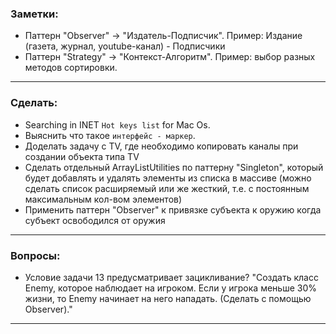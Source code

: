 ### Заметки:
* Паттерн "Observer" -> "Издатель-Подписчик". Пример: Издание (газета, журнал, youtube-канал) - Подписчики
* Паттерн "Strategy" -> "Контекст-Алгоритм". Пример: выбор разных методов сортировки.

* * * * *

### Сделать:
* Searching in INET `Hot keys list` for Mac Os. 
* Выяснить что такое `интерфейс - маркер`.
* Доделать задачу с TV, где необходимо копировать каналы при создании объекта типа TV
* Сделать отдельный ArrayListUtilities по паттерну "Singleton", который будет добавлять и удалять элементы из списка в массиве (можно сделать список расширяемый или же жесткий, т.е. с постоянным максимальным кол-вом элементов)
* Применить паттерн "Observer" к привязке субъекта к оружию когда субъект освободился от оружия

* * * * * 

### Вопросы:
* Условие задачи 13 предусматривает зацикливание?
"Создать класс Enemy, которое наблюдает на игроком. Если у игрока меньше 30% жизни, то Enemy начинает на него нападать. (Сделать с помощью Observer)."

* * * * *
